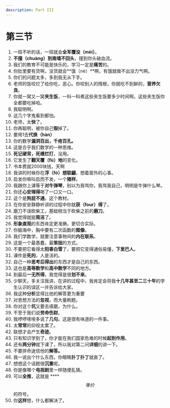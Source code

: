```yaml
---
description: Part III
---
```


# 第三节

1. 一班不听的话，一班就会**全军覆没（mèi）**。
2. **不撞（chuàng）到南墙不回头**，撞到你头破血流。
3. 我们的教育不可能是快乐的，学习一定是**痛苦**的。
4. 你肚里要有货啊，没货就会**饿（nè）**啊，有饿就做不出没力气啊。
5. 你们的问题太多，多到我无从下手。
6. 老师的饭咬烂了给你吃，恶心。你咬别人的残根，你就吃不到鲜的，**营养欠良**。
7. 你就一窝又一窝**夹生饭**，一科一科煮这些夹生饭要多少时间啊。这些夹生饭你全都要吃掉哈。
8. 我聪明啊。
9. 这几个字鬼看到都怕。
10. 老师，太**快**了。
11. 你再聪明，被你自己**毁**掉了。
12. 要用1去**代换（hàn）**
13. 你的数学**漏洞百出，千疮百孔。**
14. 这是合乎我们数学的一种思维。
15. **死记硬背，死缠烂打**，没用。
16. 它发生了**翻天覆（fù）地**的变化。
17. 书本费就2000块钱，天啊
18. 我讲的时候你在**浮（fó）想联翩**，想着窗外的心事。
19. 启发你嘛叫启而不发，一个**猪样**。
20. 我跟你上课等于**对牛弹琴**，别以为我骂你，我骂我自己，明明是牛弹什么琴。
21. 你还**心安理得**喝了一口又一口。
22. 这个是**狗屁不通**，这个教材。
23. 在你安安静静听讲的过程中你就**获（four）得**了。
24. 磨刀不误砍柴工，基础相当于砍柴之前的**磨刀**。
25. 我觉得就挺**简洁**了。
26. **形象直观**的东西肯定更准确，更切合实际。
27. 你脑海中，胸中要有二次函数的**图像**。
28. 我们学数学，就要注意事物间的**内在联系**。
29. 这是一个最愚蠢，最**笨拙**的方式。
30. 不要把它看得太**阳春白雪**了，要把它变得通俗易懂，**下里巴人**。
31. 课件是**死的**，人是活的。
32. 自己一种**思考后得出**的东西才是自己的东西。
33. 这也是**高等数学**和**高中数学**不同的地方。
34. 到最后**一无所得**，我觉得是很**划不来**。
35. 少聊天，多关注我讲，在讲的过程中，我肯定会将我**十几年甚至二三十年**的学生认识的误区一并告诉给大家。
36. 我这种**分析**显得比他的解答更为重要
37. 对思想方法的**忽视**，而大量刷题。
38. 你对这个**坑**又要去琢磨，为什么。
39. 不至于我们说**劳命伤财**。
40. 我啰啰嗦嗦多说了**几句**。这是很有味道的一件事。
41. 太**常常**的仰视太累了。
42. 联想才会产生**奇迹**。
43. 只有知识学到了，你才能在我们国家危难的时候**起到作用**。
44. 还有**两分钟**就下课了，所以我对第二问**详细**的讲一下。
45. 不要拼命迷信他的**解答。**
46. 我一说出个什么东西，你眼睛**扑丁扑丁**就直了。
47. 想想这个话题很**沉重**呢。
48. 你是像哪个**电视剧**里一样随便乱猜。
49. 可以**全推**，这就是 ****$$等价 $$ 的符号。
50. 你**这样**想，什么都解决了。

